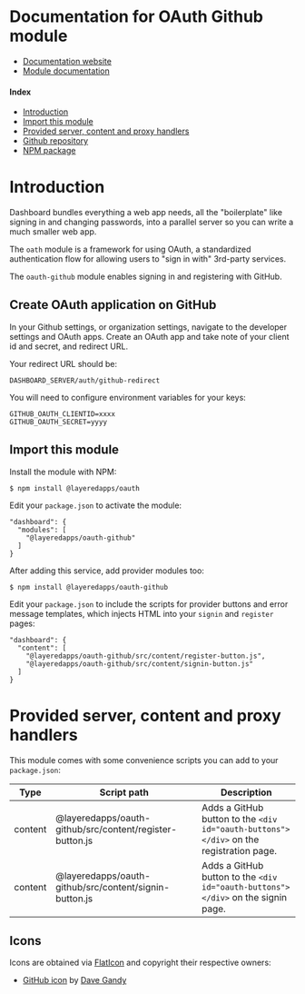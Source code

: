 # Documentation for OAuth Github module

- [Documentation website](https://layeredapps.github.io)
- [Module documentation](https://layeredapps.github.io/oauth-github-module)

#### Index

- [Introduction](#introduction)
- [Import this module](#import-this-module)
- [Provided server, content and proxy handlers](#provided-server-content-and-proxy-handlers)
- [Github repository](https://github.com/layeredapps/maxmind-geoip)
- [NPM package](https://npmjs.org/layeredapps/maxmind-geoip)

# Introduction

Dashboard bundles everything a web app needs, all the "boilerplate" like signing in and changing passwords, into a parallel server so you can write a much smaller web app.

The `oath` module is a framework for using OAuth, a standardized authentication flow for allowing users to "sign in with" 3rd-party services.  

The `oauth-github` module enables signing in and registering with GitHub.

## Create OAuth application on GitHub

In your Github settings, or organization settings, navigate to the developer settings and OAuth apps.  Create an OAuth app and take note of your client id and secret, and redirect URL.

Your redirect URL should be:

    DASHBOARD_SERVER/auth/github-redirect

You will need to configure environment variables for your keys:

    GITHUB_OAUTH_CLIENTID=xxxx
    GITHUB_OAUTH_SECRET=yyyy

## Import this module

Install the module with NPM:

    $ npm install @layeredapps/oauth

Edit your `package.json` to activate the module:

    "dashboard": {
      "modules": [
        "@layeredapps/oauth-github"
      ]
    }

After adding this service, add provider modules too:

    $ npm install @layeredapps/oauth-github

Edit your `package.json` to include the scripts for provider buttons and error message templates, which injects HTML into your `signin` and `register` pages:

    "dashboard": {
      "content": [
        "@layeredapps/oauth-github/src/content/register-button.js",
        "@layeredapps/oauth-github/src/content/signin-button.js"
      ]
    }
 
# Provided server, content and proxy handlers

This module comes with some convenience scripts you can add to your `package.json`:

| Type     | Script path                                                      | Description                                                                                       |
|----------|------------------------------------------------------------------|---------------------------------------------------------------------------------------------------|
| content  | @layeredapps/oauth-github/src/content/register-button.js         | Adds a GitHub button to the `<div id="oauth-buttons"></div>` on the registration page.            |
| content  | @layeredapps/oauth-github/src/content/signin-button.js           | Adds a GitHub button to the `<div id="oauth-buttons"></div>` on the signin page.                  |

## Icons

Icons are obtained via [FlatIcon](https://flaticon.com) and copyright their respective owners:

- [GitHub icon](https://www.flaticon.com/free-icon/github-sign_25657) by [Dave Gandy](https://www.flaticon.com/authors/dave-gandy)
